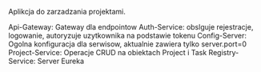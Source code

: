 Aplikcja do zarzadzania projektami.

Api-Gateway: Gateway dla endpointow
Auth-Service: obslguje rejestracje, logowanie, autoryzuje uzytkownika na podstawie tokenu
Config-Server: Ogolna konfiguracja dla serwisow, aktualnie zawiera tylko server.port=0
Project-Service: Operacje CRUD na obiektach Project i Task
Registry-Service: Server Eureka
